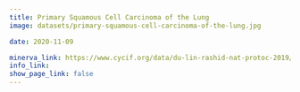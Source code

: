 ```yaml
---
title: Primary Squamous Cell Carcinoma of the Lung
image: datasets/primary-squamous-cell-carcinoma-of-the-lung.jpg

date: 2020-11-09

minerva_link: https://www.cycif.org/data/du-lin-rashid-nat-protoc-2019/osd-LUNG_3
info_link:
show_page_link: false
---
```


